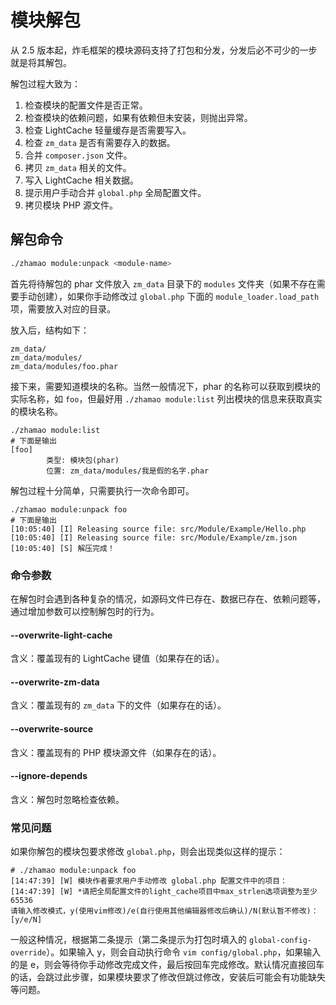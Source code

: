 # 模块解包

从 2.5 版本起，炸毛框架的模块源码支持了打包和分发，分发后必不可少的一步就是将其解包。

解包过程大致为：

1. 检查模块的配置文件是否正常。
2. 检查模块的依赖问题，如果有依赖但未安装，则抛出异常。
3. 检查 LightCache 轻量缓存是否需要写入。
4. 检查 `zm_data` 是否有需要存入的数据。
5. 合并 `composer.json` 文件。
6. 拷贝 `zm_data` 相关的文件。
7. 写入 LightCache 相关数据。
8. 提示用户手动合并 `global.php` 全局配置文件。
9. 拷贝模块 PHP 源文件。

## 解包命令

```bash
./zhamao module:unpack <module-name>
```

首先将待解包的 phar 文件放入 `zm_data` 目录下的 `modules` 文件夹（如果不存在需要手动创建），如果你手动修改过 `global.php` 下面的 `module_loader.load_path` 项，需要放入对应的目录。

放入后，结构如下：

```
zm_data/
zm_data/modules/
zm_data/modules/foo.phar
```

接下来，需要知道模块的名称。当然一般情况下，phar 的名称可以获取到模块的实际名称，如 `foo`，但最好用 `./zhamao module:list` 列出模块的信息来获取真实的模块名称。

```
./zhamao module:list
# 下面是输出
[foo]
        类型: 模块包(phar)
        位置: zm_data/modules/我是假的名字.phar
```

解包过程十分简单，只需要执行一次命令即可。

```
./zhamao module:unpack foo
# 下面是输出
[10:05:40] [I] Releasing source file: src/Module/Example/Hello.php
[10:05:40] [I] Releasing source file: src/Module/Example/zm.json
[10:05:40] [S] 解压完成！
```

### 命令参数

在解包时会遇到各种复杂的情况，如源码文件已存在、数据已存在、依赖问题等，通过增加参数可以控制解包时的行为。

#### --overwrite-light-cache

含义：覆盖现有的 LightCache 键值（如果存在的话）。

#### --overwrite-zm-data

含义：覆盖现有的 `zm_data` 下的文件（如果存在的话）。

#### --overwrite-source

含义：覆盖现有的 PHP 模块源文件（如果存在的话）。

#### --ignore-depends

含义：解包时忽略检查依赖。

### 常见问题

如果你解包的模块包要求修改 `global.php`，则会出现类似这样的提示：

```
# ./zhamao module:unpack foo
[14:47:39] [W] 模块作者要求用户手动修改 global.php 配置文件中的项目：
[14:47:39] [W] *请把全局配置文件的light_cache项目中max_strlen选项调整为至少65536
请输入修改模式，y(使用vim修改)/e(自行使用其他编辑器修改后确认)/N(默认暂不修改)：[y/e/N]
```

一般这种情况，根据第二条提示（第二条提示为打包时填入的 `global-config-override`）。如果输入 y，则会自动执行命令 `vim config/global.php`，如果输入的是 e，则会等待你手动修改完成文件，最后按回车完成修改。默认情况直接回车的话，会跳过此步骤，如果模块要求了修改但跳过修改，安装后可能会有功能缺失等问题。
